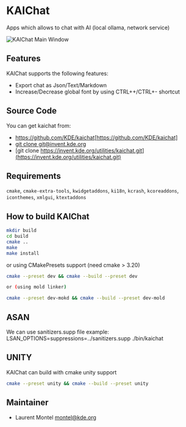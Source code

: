# KAIChat

Apps which allows to chat with AI (local ollama, network service)

![KAIChat Main Window](https://cdn.kde.org/screenshots/kaichat/kaichat.png)

## Features

KAIChat supports the following features:

- Export chat as Json/Text/Markdown
- Increase/Decrease global font by using CTRL++/CTRL+- shortcut

## Source Code

You can get kaichat from:

- <https://github.com/KDE/kaichat>[https://github.com/KDE/kaichat]
- [git clone git@invent.kde.org](git@invent.kde.org:utilities/kaichat.git)
- [git clone https://invent.kde.org/utilities/kaichat.git](https://invent.kde.org/utilities/kaichat.git)

## Requirements

`cmake`, `cmake-extra-tools`,
`kwidgetaddons`, `ki18n`, `kcrash`, `kcoreaddons`,
`iconthemes`, `xmlgui`, `ktextaddons`

## How to build KAIChat

````bash
mkdir build
cd build
cmake ..
make
make install
````

or using CMakePresets support (need cmake > 3.20)

````bash
cmake --preset dev && cmake --build --preset dev

or (using mold linker)

cmake --preset dev-mokd && cmake --build --preset dev-mold
````

## ASAN

We can use sanitizers.supp file
example: LSAN_OPTIONS=suppressions=../sanitizers.supp ./bin/kaichat

## UNITY

KAIChat can build with cmake unity support

````bash
cmake --preset unity && cmake --build --preset unity
````

## Maintainer

- Laurent Montel <montel@kde.org>
